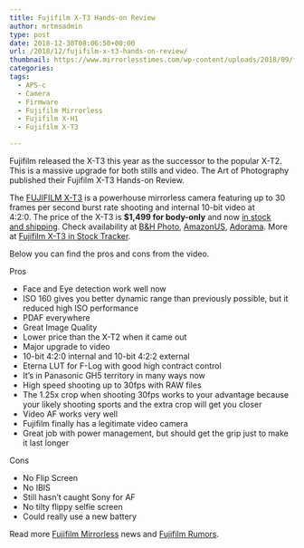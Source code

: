 ```yaml
---
title: Fujifilm X-T3 Hands-on Review
author: mrtmsadmin
type: post
date: 2018-12-30T08:06:50+00:00
url: /2018/12/fujifilm-x-t3-hands-on-review/
thumbnail: https://www.mirrorlesstimes.com/wp-content/uploads/2018/09/fujifilm-x-t3-front-side.jpg
categories:
tags:
  - APS-c
  - Camera
  - Firmware
  - Fujifilm Mirrorless
  - Fujifilm X-H1
  - Fujifilm X-T3

---
```

Fujifilm released the X-T3 this year as the successor to the popular X-T2. This is a massive upgrade for both stills and video. The Art of Photography published their Fujifilm X-T3 Hands-on Review.

The [FUJIFILM X-T3][1] is a powerhouse mirrorless camera featuring up to 30 frames per second burst rate shooting and internal 10-bit video at 4:2:0. The price of the X-T3 is **$1,499 for body-only** and now [in stock and shipping][2]. Check availability at <a href="https://www.bhphotovideo.com/c/search?Ntt=Fujifilm%20X-T3&N=0&InitialSearch=yes&sts=ma&Top+Nav-Search=&BI=20175&KBID=14249" target="_blank" rel="follow external noopener noreferrer" data-wpel-link="external">B&H Photo</a>, <a href="https://www.amazon.com/Fujifilm-X-T3-Mirrorless-Digital-Body/dp/B07H49QWN4/?tag=daicamnew-20" target="_blank" rel="follow external noopener noreferrer" data-wpel-link="external" data-amzn-asin="B07H49QWN4">AmazonUS</a>, <a class="broken_link" href="https://adorama.evyy.net/c/63923/51926/1036?u=https%3A%2F%2Fwww.adorama.com%2Fifjxt3b.html" target="_blank" rel="follow external noopener noreferrer">Adorama</a>. More at [Fujifilm X-T3 in Stock Tracker][3].

Below you can find the pros and cons from the video.<!--more-->



Pros

  * Face and Eye detection work well now
  * ISO 160 gives you better dynamic range than previously possible, but it reduced high ISO performance
  * PDAF everywhere
  * Great Image Quality
  * Lower price than the X-T2 when it came out
  * Major upgrade to video
  * 10-bit 4:2:0 internal and 10-bit 4:2:2 external
  * Eterna LUT for F-Log with good high contract control
  * It’s in Panasonic GH5 territory in many ways now
  * High speed shooting up to 30fps with RAW files
  * The 1.25x crop when shooting 30fps works to your advantage because your likely shooting sports and the extra crop will get you closer
  * Video AF works very well
  * Fujifilm finally has a legitimate video camera
  * Great job with power management, but should get the grip just to make it last longer

Cons

  * No Flip Screen
  * No IBIS
  * Still hasn’t caught Sony for AF
  * No tilty flippy selfie screen
  * Could really use a new battery

Read more [Fujifilm Mirrorless][4] news and <a href="https://www.dailycameranews.com/tag/fujifilm-rumors/" target="_blank" rel="noopener">Fujifilm Rumors</a>.

 [1]: https://www.mirrorlesstimes.com/tags/fujifilm-x-t3/
 [2]: https://www.dailycameranews.com/2018/09/fujifilm-x-t3-in-stock-and-shipping-in-the-us/
 [3]: https://www.mirrorlesstimes.com/2018/09/fujifilm-x-t3-in-stock-availability-tracker/
 [4]: https://www.mirrorlesstimes.com/tags/fujifilm-mirrorless/